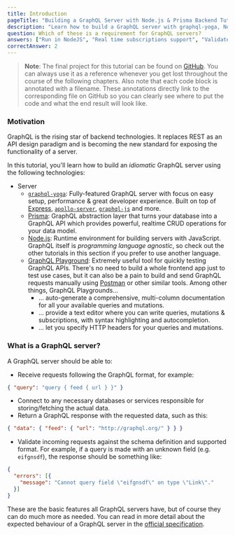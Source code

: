 ```yaml
---
title: Introduction
pageTitle: "Building a GraphQL Server with Node.js & Prisma Backend Tutorial"
description: "Learn how to build a GraphQL server with graphql-yoga, Node.JS, Express & Prisma and best practices for filters, authentication, pagination and subscriptions."
question: Which of these is a requirement for GraphQL servers?
answers: ["Run in NodeJS", "Real time subscriptions support", "Validate incoming GraphQL requests", "Automatically generate queries and mutations from schema types"]
correctAnswer: 2
---
```


> **Note**: The final project for this tutorial can be found on [GitHub](https://github.com/howtographql/graphql-js). You can always use it as a reference whenever you get lost throughout the course of the following chapters. 
> Also note that each code block is annotated with a filename. These annotations directly link to the corresponding file on GitHub so you can clearly see where to put the code and what the end result will look like.

### Motivation

GraphQL is the rising star of backend technologies. It replaces REST as an API design paradigm and is becoming the new standard for exposing the functionality of a server.

In this tutorial, you'll learn how to build an _idiomatic_ GraphQL server using the following technologies:

* Server
  * [`graphql-yoga`](https://github.com/graphcool/graphql-yoga): Fully-featured GraphQL server with focus on easy setup, performance & great developer experience. Built on top of [Express](https://expressjs.com/), [`apollo-server`](https://github.com/apollographql/apollo-server), [`graphql-js`](https://github.com/graphql/graphql-js) and more.
  * [Prisma](https://www.prismagraphql.com/): GraphQL abstraction layer that turns your database into a GraphQL API which provides powerful, realtime CRUD operations for your data model.
  * [Node.js](https://nodejs.org/en/): Runtime environment for building servers with JavaScript. GraphQL itself is _programming language agnostic_, so check out the other tutorials in this section if you prefer to use another language.
  * [GraphQL Playground](https://github.com/graphql/graphiql): Extremely useful tool for quickly testing GraphQL APIs. There's no need to build a whole frontend app just to test use cases, but it can also be a pain to build and send GraphQL requests manually using [Postman](https://www.getpostman.com/) or other similar tools. Among other things, GraphQL Playgrounds...
    * ... auto-generate a comprehensive, multi-column documentation for all your available queries and mutations.
    * ... provide a text editor where you can write queries, mutations & subscriptions, with syntax highlighting and autocompletion.
    * ... let you specify HTTP headers for your queries and mutations.

### What is a GraphQL server?

A GraphQL server should be able to:

* Receive requests following the GraphQL format, for example:

```json
{ "query": "query { feed { url } }" }
```

* Connect to any necessary databases or services responsible for storing/fetching the actual data.
* Return a GraphQL response with the requested data, such as this:

```json
{ "data": { "feed": { "url": "http://graphql.org/" } } }
```

* Validate incoming requests against the schema definition and supported format. For example, if a query is made with an unknown field (e.g. `eifgnsdf`), the response should be something like:

```json
{
  "errors": [{
    "message": "Cannot query field \"eifgnsdf\" on type \"Link\"."
  }]
}
```

These are the basic features all GraphQL servers have, but of course they can do much more as needed. You can read in more detail about the expected behaviour of a GraphQL server in the [official specification](https://facebook.github.io/graphql/).
